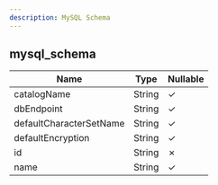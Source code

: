 ```yaml
---
description: MySQL Schema
---
```

mysql_schema
------------

| **Name**                | **Type** | **Nullable** |
| ----------------------- | -------- | ------------ |
| catalogName             | String   | &check;      |
| dbEndpoint              | String   | &check;      |
| defaultCharacterSetName | String   | &check;      |
| defaultEncryption       | String   | &check;      |
| id                      | String   | &cross;      |
| name                    | String   | &check;      |
